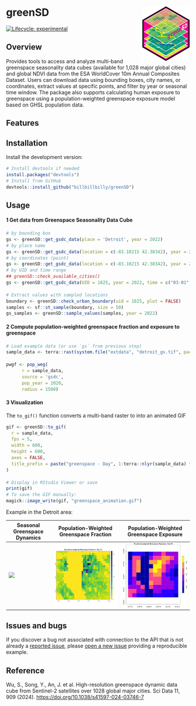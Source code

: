 # greenSD <a href="https://github.com/billbillbilly/greenSD/"><img src="images/logo.png" align="right" height="150" /></a>

<!-- badges: start -->
[![Lifecycle:
experimental](https://img.shields.io/badge/lifecycle-experimental-orange.svg)](https://lifecycle.r-lib.org/articles/stages.html#experimental)
<!-- badges: end -->

## Overview
Provides tools to access and analyze multi-band greenspace seasonality data cubes 
(available for 1,028 major global cities) and global NDVI data from the ESA 
WorldCover 10m Annual Composites Dataset. Users can download data using bounding 
boxes, city names, or coordinates, extract values at specific points, and filter 
by year or seasonal time window. The package also supports calculating human 
exposure to greenspace using a population-weighted greenspace exposure model 
based on GHSL population data.

## Features

## Installation
Install the development version:
```r
# Install devtools if needed
install.packages("devtools")
# Install from GitHub
devtools::install_github("billbillbilly/greenSD")
```

## Usage

#### 1 Get data from Greenspace Seasonality Data Cube
```r
# by bounding box
gs <- greenSD::get_gsdc_data(place = 'Detroit', year = 2022)
# by place name
gs <- greenSD::get_gsdc_data(location = c(-83.10215 42.38342), year = 2022)
# by coordinates (point)
gs <- greenSD::get_gsdc_data(location = c(-83.10215 42.38342), year = 2022)
# by UID and time range
## greenSD::check_available_cities()
gs <- greenSD::get_gsdc_data(UID = 1825, year = 2022, time = c("03-01", "09-01"))

# Extract values with sampled locations
boundary <- greenSD::check_urban_boundary(uid = 1825, plot = FALSE)
samples <- sf::st_sample(boundary, size = 50)
gs_samples <- greenSD::sample_values(samples, year = 2022)
```

#### 2 Compute population-weighted greenspace fraction and exposure to greenspace
```r
# Load example data (or use `gs` from previous step)
sample_data <- terra::rast(system.file("extdata", "detroit_gs.tif", package = "greenSD"))

pwgf <- pop_weg(
      r = sample_data,
      source = 'gsdc',
      pop_year = 2020,
      radius = 1500)

```

#### 3 Visualization
The `to_gif()` function converts a multi-band raster to into an animated GIF

```r
gif <- greenSD::to_gif(
  r = sample_data,
  fps = 5,
  width = 600,
  height = 600,
  axes = FALSE,
  title_prefix = paste("greenspace - Day", 1:terra::nlyr(sample_data) * 10)
)

# Display in RStudio Viewer or save
print(gif)
# To save the GIF manually:
magick::image_write(gif, "greenspace_animation.gif")
```
Example in the Detroit area:

| Seasonal Greenspace Dynamics | Population-Weighted Greenspace Fraction | Population-Weighted Greenspace Exposure |
|------------------------------|------------------------------------------|------------------------------------------|
| ![](images/greenspace_animation.gif) | ![](images/greenspace_fraction_animation.gif) | ![](images/greenspace_exposure_animation.gif) |

## Issues and bugs
If you discover a bug not associated with connection to the API that is
not already a [reported
issue](https://github.com/billbillbilly/greenSD/issues), please [open
a new issue](https://github.com/billbillbilly/greenSD/issues/new)
providing a reproducible example.

## Reference
Wu, S., Song, Y., An, J. et al. High-resolution greenspace dynamic
data cube from Sentinel-2 satellites over 1028 global major cities.
Sci Data 11, 909 (2024). https://doi.org/10.1038/s41597-024-03746-7
